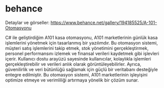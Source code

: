 # behance 
Detaylar ve görseller: https://www.behance.net/gallery/194185525/A-101-Otomasyonu


C# ile geliştirdiğim A101 kasa otomasyonu, A101 marketlerinin günlük kasa işlemlerini yönetmek için tasarlanmış bir yazılımdır. Bu otomasyon sistemi, müşteri satış işlemlerini takip etmek, stok yönetimini gerçekleştirmek, personel performansını izlemek ve finansal verileri kaydetmek gibi işlevleri içerir. Kullanıcı dostu arayüzü sayesinde kullanıcılar, kolaylıkla işlemleri gerçekleştirebilir ve verileri anlık olarak görüntüleyebilirler. Ayrıca, güvenilirlik ve veri bütünlüğü sağlamak için güçlü bir veritabanı desteğiyle entegre edilmiştir. Bu otomasyon sistemi, A101 marketlerinin işleyişini optimize etmeye ve verimliliği artırmaya yönelik bir çözüm sunar.
